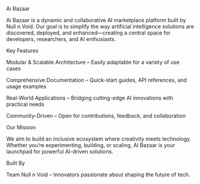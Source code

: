 Ai Bazaar

Ai Bazaar is a dynamic and collaborative AI marketplace platform built by Null n Void. Our goal is to simplify the way artificial intelligence solutions are discovered, deployed, and enhanced—creating a central space for developers, researchers, and AI enthusiasts.

Key Features

Modular & Scalable Architecture – Easily adaptable for a variety of use cases

Comprehensive Documentation – Quick-start guides, API references, and usage examples

Real-World Applications – Bridging cutting-edge AI innovations with practical needs

Community-Driven – Open for contributions, feedback, and collaboration


Our Mission

We aim to build an inclusive ecosystem where creativity meets technology. Whether you’re experimenting, building, or scaling, Ai Bazaar is your launchpad for powerful AI-driven solutions.

Built By

Team Null n Void – Innovators passionate about shaping the future of tech.
